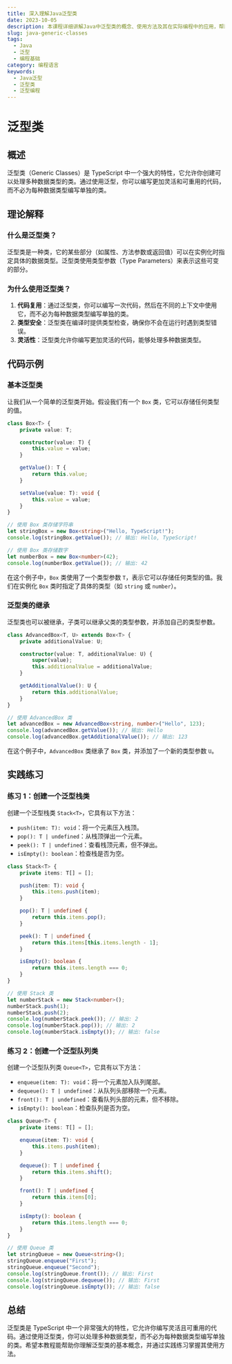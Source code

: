 ```yaml
---
title: 深入理解Java泛型类
date: 2023-10-05
description: 本课程详细讲解Java中泛型类的概念、使用方法及其在实际编程中的应用，帮助你掌握泛型编程的核心技巧。
slug: java-generic-classes
tags:
  - Java
  - 泛型
  - 编程基础
category: 编程语言
keywords:
  - Java泛型
  - 泛型类
  - 泛型编程
---
```


# 泛型类

## 概述

泛型类（Generic Classes）是 TypeScript 中一个强大的特性，它允许你创建可以处理多种数据类型的类。通过使用泛型，你可以编写更加灵活和可重用的代码，而不必为每种数据类型编写单独的类。

## 理论解释

### 什么是泛型类？

泛型类是一种类，它的某些部分（如属性、方法参数或返回值）可以在实例化时指定具体的数据类型。泛型类使用类型参数（Type Parameters）来表示这些可变的部分。

### 为什么使用泛型类？

1. **代码复用**：通过泛型类，你可以编写一次代码，然后在不同的上下文中使用它，而不必为每种数据类型编写单独的类。
2. **类型安全**：泛型类在编译时提供类型检查，确保你不会在运行时遇到类型错误。
3. **灵活性**：泛型类允许你编写更加灵活的代码，能够处理多种数据类型。

## 代码示例

### 基本泛型类

让我们从一个简单的泛型类开始。假设我们有一个 `Box` 类，它可以存储任何类型的值。

```typescript
class Box<T> {
    private value: T;

    constructor(value: T) {
        this.value = value;
    }

    getValue(): T {
        return this.value;
    }

    setValue(value: T): void {
        this.value = value;
    }
}

// 使用 Box 类存储字符串
let stringBox = new Box<string>("Hello, TypeScript!");
console.log(stringBox.getValue()); // 输出: Hello, TypeScript!

// 使用 Box 类存储数字
let numberBox = new Box<number>(42);
console.log(numberBox.getValue()); // 输出: 42
```

在这个例子中，`Box` 类使用了一个类型参数 `T`，表示它可以存储任何类型的值。我们在实例化 `Box` 类时指定了具体的类型（如 `string` 或 `number`）。

### 泛型类的继承

泛型类也可以被继承，子类可以继承父类的类型参数，并添加自己的类型参数。

```typescript
class AdvancedBox<T, U> extends Box<T> {
    private additionalValue: U;

    constructor(value: T, additionalValue: U) {
        super(value);
        this.additionalValue = additionalValue;
    }

    getAdditionalValue(): U {
        return this.additionalValue;
    }
}

// 使用 AdvancedBox 类
let advancedBox = new AdvancedBox<string, number>("Hello", 123);
console.log(advancedBox.getValue()); // 输出: Hello
console.log(advancedBox.getAdditionalValue()); // 输出: 123
```

在这个例子中，`AdvancedBox` 类继承了 `Box` 类，并添加了一个新的类型参数 `U`。

## 实践练习

### 练习 1：创建一个泛型栈类

创建一个泛型栈类 `Stack<T>`，它具有以下方法：

- `push(item: T): void`：将一个元素压入栈顶。
- `pop(): T | undefined`：从栈顶弹出一个元素。
- `peek(): T | undefined`：查看栈顶元素，但不弹出。
- `isEmpty(): boolean`：检查栈是否为空。

```typescript
class Stack<T> {
    private items: T[] = [];

    push(item: T): void {
        this.items.push(item);
    }

    pop(): T | undefined {
        return this.items.pop();
    }

    peek(): T | undefined {
        return this.items[this.items.length - 1];
    }

    isEmpty(): boolean {
        return this.items.length === 0;
    }
}

// 使用 Stack 类
let numberStack = new Stack<number>();
numberStack.push(1);
numberStack.push(2);
console.log(numberStack.peek()); // 输出: 2
console.log(numberStack.pop()); // 输出: 2
console.log(numberStack.isEmpty()); // 输出: false
```

### 练习 2：创建一个泛型队列类

创建一个泛型队列类 `Queue<T>`，它具有以下方法：

- `enqueue(item: T): void`：将一个元素加入队列尾部。
- `dequeue(): T | undefined`：从队列头部移除一个元素。
- `front(): T | undefined`：查看队列头部的元素，但不移除。
- `isEmpty(): boolean`：检查队列是否为空。

```typescript
class Queue<T> {
    private items: T[] = [];

    enqueue(item: T): void {
        this.items.push(item);
    }

    dequeue(): T | undefined {
        return this.items.shift();
    }

    front(): T | undefined {
        return this.items[0];
    }

    isEmpty(): boolean {
        return this.items.length === 0;
    }
}

// 使用 Queue 类
let stringQueue = new Queue<string>();
stringQueue.enqueue("First");
stringQueue.enqueue("Second");
console.log(stringQueue.front()); // 输出: First
console.log(stringQueue.dequeue()); // 输出: First
console.log(stringQueue.isEmpty()); // 输出: false
```

## 总结

泛型类是 TypeScript 中一个非常强大的特性，它允许你编写灵活且可重用的代码。通过使用泛型类，你可以处理多种数据类型，而不必为每种数据类型编写单独的类。希望本教程能帮助你理解泛型类的基本概念，并通过实践练习掌握其使用方法。